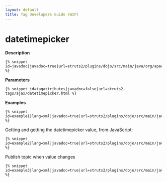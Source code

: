```yaml
---
layout: default
title: Tag Developers Guide (WIP)
---
```


# datetimepicker

__Description__



~~~~~~~
{% snippet id=javadoc|javadoc=true|url=struts2/plugins/dojo/src/main/java/org/apache/struts2/dojo/components/DateTimePicker.java %}
~~~~~~~

__Parameters__



~~~~~~~
{% snippet id=tagattributes|javadoc=false|url=struts2-tags/ajax/datetimepicker.html %}
~~~~~~~

__Examples__



~~~~~~~
{% snippet id=example1|lang=xml|javadoc=true|url=struts2/plugins/dojo/src/main/java/org/apache/struts2/dojo/components/DateTimePicker.java %}
~~~~~~~

Getting and getting the datetimepicker value, from JavaScript:


~~~~~~~
{% snippet id=example2|lang=xml|javadoc=true|url=struts2/plugins/dojo/src/main/java/org/apache/struts2/dojo/components/DateTimePicker.java %}
~~~~~~~

Publish topic when value changes


~~~~~~~
{% snippet id=example3|lang=xml|javadoc=true|url=struts2/plugins/dojo/src/main/java/org/apache/struts2/dojo/components/DateTimePicker.java %}
~~~~~~~
